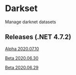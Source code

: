 # Darkset
Manage darknet datasets

## Releases (.NET 4.7.2)

[Alpha 2020.07.10](https://github.com/ogoun/darkset/releases/tag/v1.0.2-alpha)

[Beta  2020.06.30](https://github.com/ogoun/darkset/releases/tag/v1.0.1-beta)

[Beta  2020.06.29](https://github.com/ogoun/darkset/releases/tag/v1.0-beta)
